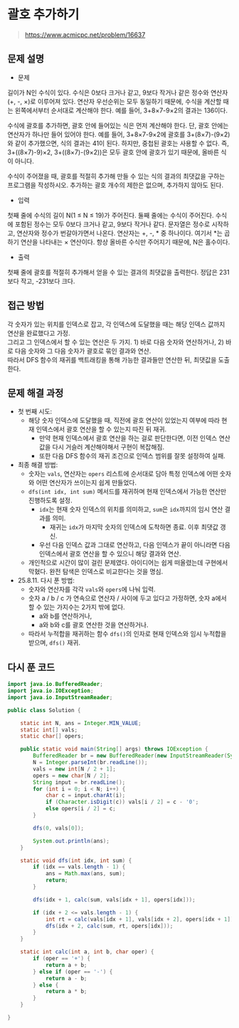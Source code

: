 # 괄호 추가하기

> https://www.acmicpc.net/problem/16637

## 문제 설명

- 문제

길이가 N인 수식이 있다. 수식은 0보다 크거나 같고, 9보다 작거나 같은 정수와 연산자(+, -, ×)로 이루어져 있다. 연산자 우선순위는 모두 동일하기 때문에, 수식을 계산할 때는 왼쪽에서부터 순서대로 계산해야
한다. 예를 들어, 3+8×7-9×2의 결과는 136이다.

수식에 괄호를 추가하면, 괄호 안에 들어있는 식은 먼저 계산해야 한다. 단, 괄호 안에는 연산자가 하나만 들어 있어야 한다. 예를 들어, 3+8×7-9×2에 괄호를 3+(8×7)-(9×2)와 같이 추가했으면, 식의
결과는 41이 된다. 하지만, 중첩된 괄호는 사용할 수 없다. 즉, 3+((8×7)-9)×2, 3+((8×7)-(9×2))은 모두 괄호 안에 괄호가 있기 때문에, 올바른 식이 아니다.

수식이 주어졌을 때, 괄호를 적절히 추가해 만들 수 있는 식의 결과의 최댓값을 구하는 프로그램을 작성하시오. 추가하는 괄호 개수의 제한은 없으며, 추가하지 않아도 된다.

- 입력

첫째 줄에 수식의 길이 N(1 ≤ N ≤ 19)가 주어진다. 둘째 줄에는 수식이 주어진다. 수식에 포함된 정수는 모두 0보다 크거나 같고, 9보다 작거나 같다. 문자열은 정수로 시작하고, 연산자와 정수가 번갈아가면서
나온다. 연산자는 +, -, * 중 하나이다. 여기서 *는 곱하기 연산을 나타내는 × 연산이다. 항상 올바른 수식만 주어지기 때문에, N은 홀수이다.

- 출력

첫째 줄에 괄호를 적절히 추가해서 얻을 수 있는 결과의 최댓값을 출력한다. 정답은 231보다 작고, -231보다 크다.

## 접근 방법

각 숫자가 있는 위치를 인덱스로 잡고, 각 인덱스에 도달했을 때는 해당 인덱스 값까지 연산을 완료했다고 가정.   
그리고 그 인덱스에서 할 수 있는 연산은 두 가지. 1) 바로 다음 숫자와 연산하거나, 2) 바로 다음 숫자와 그 다음 숫자가 괄호로 묶인 결과와 연산.  
따라서 DFS 함수의 재귀를 백트래킹을 통해 가능한 결과들만 연산한 뒤, 최댓값을 도출한다.

## 문제 해결 과정

- 첫 번째 시도:
    - 해당 숫자 인덱스에 도달했을 때, 직전에 괄호 연산이 있었는지 여부에 따라 현재 인덱스에서 괄호 연산을 할 수 있는지 따진 뒤 재귀.
        - 만약 현재 인덱스에서 괄호 연산을 하는 걸로 판단한다면, 이전 인덱스 연산값을 다시 거슬러 계산해야해서 구현이 복잡해짐.
        - 또한 다음 DFS 함수의 재귀 조건으로 인덱스 범위를 잘못 설정하여 실패.
- 최종 해결 방법:
    - 숫자는 `vals`, 연산자는 `opers` 리스트에 순서대로 담아 특정 인덱스에 어떤 숫자와 어떤 연산자가 쓰이는지 쉽게 만들었다.
    - `dfs(int idx, int sum)` 메서드를 재귀하며 현재 인덱스에서 가능한 연산만 진행하도록 설정.
        - `idx`는 현재 숫자 인덱스의 위치를 의미하고, `sum`은 `idx`까지의 임시 연산 결과를 의미.
            - 재귀는 `idx`가 마지막 숫자의 인덱스에 도착하면 종료. 이후 최댓값 갱신.
        - 우선 다음 인덱스 값과 그대로 연산하고, 다음 인덱스가 끝이 아니라면 다음 인덱스에서 괄호 연산을 할 수 있으니 해당 결과와 연산.
    - 개인적으로 시간이 많이 걸린 문제였다. 아이디어는 쉽게 떠올렸는데 구현에서 막혔다. 완전 탐색은 인덱스로 비교한다는 것을 명심.
- 25.8.11. 다시 푼 방법:
    - 숫자와 연산자를 각각 `vals`와 `opers`에 나눠 입력.
    - 숫자 a / b / c 가 연속으로 연산자 / 사이에 두고 있다고 가정하면, 숫자 a에서 할 수 있는 가지수는 2가지 밖에 없다.
        - a와 b를 연산하거나,
        - a와 b와 c를 괄호 연산한 것을 연산하거나.
    - 따라서 누적합을 재귀하는 함수 `dfs()`의 인자로 현재 인덱스와 임시 누적합을 받으며, `dfs()` 재귀.

## 다시 푼 코드

```java
import java.io.BufferedReader;
import java.io.IOException;
import java.io.InputStreamReader;

public class Solution {

    static int N, ans = Integer.MIN_VALUE;
    static int[] vals;
    static char[] opers;

    public static void main(String[] args) throws IOException {
        BufferedReader br = new BufferedReader(new InputStreamReader(System.in));
        N = Integer.parseInt(br.readLine());
        vals = new int[N / 2 + 1];
        opers = new char[N / 2];
        String input = br.readLine();
        for (int i = 0; i < N; i++) {
            char c = input.charAt(i);
            if (Character.isDigit(c)) vals[i / 2] = c - '0';
            else opers[i / 2] = c;
        }

        dfs(0, vals[0]);

        System.out.println(ans);
    }

    static void dfs(int idx, int sum) {
        if (idx == vals.length - 1) {
            ans = Math.max(ans, sum);
            return;
        }

        dfs(idx + 1, calc(sum, vals[idx + 1], opers[idx]));

        if (idx + 2 <= vals.length - 1) {
            int rt = calc(vals[idx + 1], vals[idx + 2], opers[idx + 1]);
            dfs(idx + 2, calc(sum, rt, opers[idx]));
        }
    }

    static int calc(int a, int b, char oper) {
        if (oper == '+') {
            return a + b;
        } else if (oper == '-') {
            return a - b;
        } else {
            return a * b;
        }
    }

}
```